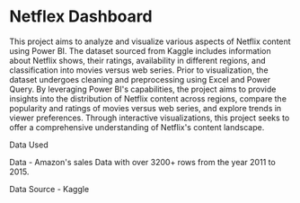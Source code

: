 # Netflex Dashboard

This project aims to analyze and visualize various aspects of Netflix content using Power BI. The dataset sourced from Kaggle includes information about Netflix shows, their ratings, availability in different regions, and classification into movies versus web series. Prior to visualization, the dataset undergoes cleaning and preprocessing using Excel and Power Query. By leveraging Power BI's capabilities, the project aims to provide insights into the distribution of Netflix content across regions, compare the popularity and ratings of movies versus web series, and explore trends in viewer preferences. Through interactive visualizations, this project seeks to offer a comprehensive understanding of Netflix's content landscape.

Data Used

Data - Amazon's sales Data with over 3200+ rows from the year 2011 to 2015.

Data Source - Kaggle

